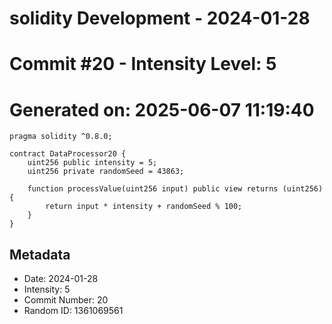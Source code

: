 ﻿# solidity Development - 2024-01-28
# Commit #20 - Intensity Level: 5
# Generated on: 2025-06-07 11:19:40
```solidity
pragma solidity ^0.8.0;

contract DataProcessor20 {
    uint256 public intensity = 5;
    uint256 private randomSeed = 43863;

    function processValue(uint256 input) public view returns (uint256) {
        return input * intensity + randomSeed % 100;
    }
}
```
## Metadata
- Date: 2024-01-28
- Intensity: 5
- Commit Number: 20
- Random ID: 1361069561
